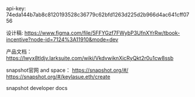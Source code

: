 api-key:
74eda144b7ab8c8120193528c36779c62bfd1263d225d2b966d4ac641cff0756

设计稿:
https://www.figma.com/file/5FFYGzf7FWybP3UfnXYrRw/tbook-incentive?node-id=7124%3A11910&mode=dev

产品文档：
https://lwyx8tldjv.larksuite.com/wiki/VkdvwiknXicRyQkt2r0u1cw8ssb

snapshot官网 and space：
https://snapshot.org/#/
https://snapshot.org/#/keylasue.eth/create

snapshot developer docs
